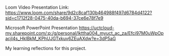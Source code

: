 Loom Video Presentation Link:
https://www.loom.com/share/9d2c8caf130b464988f497d6784d4122?sid=c1712f28-0475-40da-b694-37ce6e78f7e9

Microsoft PowerPoint Presentation
https://uctcloud-my.sharepoint.com/:p:/g/personal/lkttha004_myuct_ac_za/Efci97M0uWpOpacjI4s_HkIBkM_KPhUJGTxkuv6ZEuAXdw?e=3dP5aG


My learning reflections for this project.


